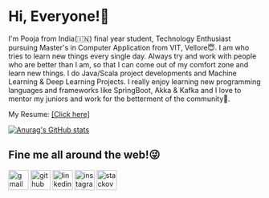 # Hi, Everyone!👋

I'm Pooja from India(:india:) final year student, Technology Enthusiast pursuing Master's in Computer Application from VIT, Vellore:innocent:. I am who tries to learn new things every single day. Always try and work with people who are better than I am, so that I can come out of my comfort zone and learn new things. I do Java/Scala project developments and Machine Learning & Deep Learning Projects. I really enjoy learning new programming languages and frameworks like SpringBoot, Akka & Kafka and I love to mentor my juniors and work for the betterment of the community:hugs:.

My Resume: [[Click here]](https://drive.google.com/file/d/1PGGcu7OocR0gpK-IWH_tBKNGLeLVOzbx/view?usp=drive_link)

[![Anurag's GitHub stats](https://github-readme-stats.vercel.app/api?username=poojasundar15)](https://github.com/anuraghazra/github-readme-stats)

## Fine me all around the web!:stuck_out_tongue_winking_eye:

 [<img src='https://cdn.jsdelivr.net/npm/simple-icons@3.0.1/icons/gmail.svg' alt='gmail' height='40'>](poojasundar519@gmail.com) [<img src='https://cdn.jsdelivr.net/npm/simple-icons@3.0.1/icons/github.svg' alt='github' height='40'>](https://github.com/https://github.com/poojasundar15)  [<img src='https://cdn.jsdelivr.net/npm/simple-icons@3.0.1/icons/linkedin.svg' alt='linkedin' height='40'>](https://www.linkedin.com/in/https://www.linkedin.com/in/pooja-sundar-676023215/)  [<img src='https://cdn.jsdelivr.net/npm/simple-icons@3.0.1/icons/instagram.svg' alt='instagram' height='40'>](https://www.instagram.com/https://instagram.com/_poojasundar_?igshid=MzRlODBiNWFlZA==/)  [<img src='https://cdn.jsdelivr.net/npm/simple-icons@3.0.1/icons/stackoverflow.svg' alt='stackoverflow' height='40'>](https://stackoverflow.com/users/https://stackoverflow.com/users/17790776/pooja-sundar)  
